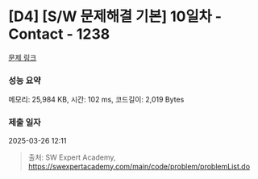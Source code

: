# [D4] [S/W 문제해결 기본] 10일차 - Contact - 1238 

[문제 링크](https://swexpertacademy.com/main/code/problem/problemDetail.do?contestProbId=AV15B1cKAKwCFAYD) 

### 성능 요약

메모리: 25,984 KB, 시간: 102 ms, 코드길이: 2,019 Bytes

### 제출 일자

2025-03-26 12:11



> 출처: SW Expert Academy, https://swexpertacademy.com/main/code/problem/problemList.do